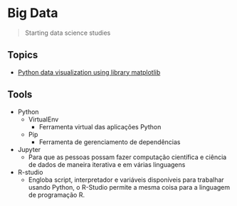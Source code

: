 # Big Data

> Starting data science studies

## Topics

- [Python data visualization using library matplotlib](https://github.com/jonathanccardoso/data-science/blob/master/graficos/)

## Tools

- Python
	- VirtualEnv
		- Ferramenta virtual das aplicações Python
	- Pip
		- Ferramenta de gerenciamento de dependências
- Jupyter
	- Para que as pessoas possam fazer computação científica e ciência de dados de maneira iterativa e em várias linguagens
- R-studio
	- Engloba script, interpretador e variáveis disponíveis para trabalhar usando Python, o R-Studio permite a mesma coisa para a linguagem de programação R.

<!--
## Annotations

### Mindset de Big Data

"Na internet, o serviço gratis, o produto é você!"

### Dado x Informação x Conhecimento

- Dado, é a matéria-prima, são fatos coletados e armazenados
- Informação, é dado analisado e com algum significado
- Conhecimento, é a informação interpretada, entendidda e com uma finalidades

**imagem-01**

### O que é big data 

- Uma coleção de dados grandes (> terabytes) e complexa (diversas fontes), possuindo desafio de armazenamento e processamento

- O mais complicado é a falta de processamento, pois não são estrututurados (sao audios, json xls, ...)

- Relatórios, KPI’s e Tendências são o foco do analista de BI

- É uma mudança de mindset, tendo sua transformação na revolução nos negocios que potencializam as organizações

- O mais importante nao é o tamanho e sim conseguir analisar esses grandes dados para convertelos em conhecimento, inovacao e valor

- Vs
	- Volume, Velocidade, Variedade, Veracidade e Valor

### O poder do Big Data

- Fortemente relacionado aos negócios, marketing e tecnologia adaptativa

### Cultura Data Driven

- Tomar decisões baseados em dados, existe quando uma empresa se organiza seus processos e métricas com base em dados reais
- Amazon, na logistica dos lugares para entrega rapida
- Netflix, uma empresa grande de dados, Stranger thinsgs foi baseada em dados, assim como traillers, roteiros, ... tudo atraves de algoritmos de recomendação

### Composição do mindset Big Data

- Processos de marketing baseado em dados
- Cusltura de testes (percepção de tendencias de consumo, comportmento de usuarios, ...)
- Análise preditiva
	- Identificar padroes de clientes
	- Gerar ofertas direcionadas
	- Desafiar a ssabedoria convencional
-->